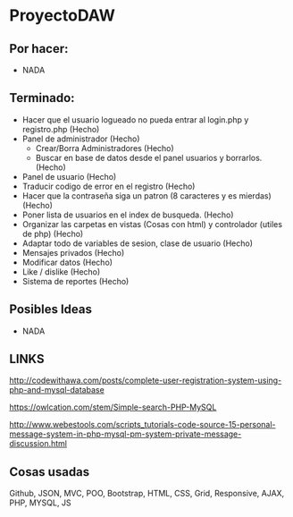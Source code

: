 # ProyectoDAW

## Por hacer:
- NADA


## Terminado:
- Hacer que el usuario logueado no pueda entrar al login.php y registro.php (Hecho)
- Panel de administrador (Hecho)
  - Crear/Borra Administradores (Hecho)
  - Buscar en base de datos desde el panel usuarios y borrarlos. (Hecho)
- Panel de usuario (Hecho)
- Traducir codigo de error en el registro (Hecho)
- Hacer que la contraseña siga un patron (8 caracteres y es mierdas) (Hecho)
- Poner lista de usuarios en el index de busqueda. (Hecho)
- Organizar las carpetas en vistas (Cosas con html) y controlador (utiles de php) (Hecho)
- Adaptar todo de variables de sesion, clase de usuario (Hecho)
- Mensajes privados (Hecho)
- Modificar datos (Hecho)
- Like / dislike (Hecho)
- Sistema de reportes (Hecho)

## Posibles Ideas 
- NADA

## LINKS
http://codewithawa.com/posts/complete-user-registration-system-using-php-and-mysql-database

https://owlcation.com/stem/Simple-search-PHP-MySQL

http://www.webestools.com/scripts_tutorials-code-source-15-personal-message-system-in-php-mysql-pm-system-private-message-discussion.html


## Cosas usadas
Github, JSON, MVC, POO, Bootstrap, HTML, CSS, Grid, Responsive, AJAX, PHP, MYSQL, JS
